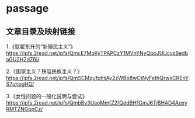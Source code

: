 # passage

## 文章目录及映射链接

1.《驳翟东升的”新殖民主义“》
https://ipfs.2read.net/ipfs/QmcE7MoKyTPAPCzY1MVnYNyQboJUUcysBedbaGU2H2dZ6i/

2.《国家主义？狭隘民族主义？》
https://ipfs.2read.net/ipfs/QmSCMqufphiiAy2zWBo8wCtNyFethQrwxCREnYS7uhbgHQ/

3.《女性问题的一般化说明与尝试》
https://ipfs.2read.net/ipfs/QmbBv3UaoMmfZ2fQddBH1GmJ6TjBHAD4AoxyRMTZNGopCz/



